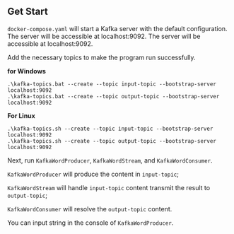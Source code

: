 ## Get Start

`docker-compose.yaml` will start a Kafka server with the default configuration. The server will be accessible at localhost:9092. The server will be accessible at localhost:9092.

Add the necessary topics to make the program run successfully.

**for Windows**

```shell
.\kafka-topics.bat --create --topic input-topic --bootstrap-server localhost:9092
.\kafka-topics.bat --create --topic output-topic --bootstrap-server localhost:9092
```

**For Linux**

```shell
.\kafka-topics.sh --create --topic input-topic --bootstrap-server localhost:9092
.\kafka-topics.sh --create --topic output-topic --bootstrap-server localhost:9092
```

Next, run `KafkaWordProducer`, `KafkaWordStream`, and `KafkaWordConsumer`.

`KafkaWordProducer` will produce the content in `input-topic`;

`KafkaWordStream` will handle `input-topic` content transmit the result to `output-topic`;

`KafkaWordConsumer` will resolve the `output-topic` content.

You can input string in the console of `KafkaWordProducer`.